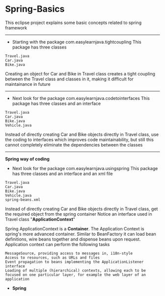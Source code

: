 # Spring-Basics
This eclipse project explains some basic concepts related to spring framework 
***

* Starting with the package com.easylearnjava.tightcoupling
This package has three classes 
```
Travel.java
Car.java
Bike.java
```
Creating an object for Car and Bike in Travel class creates a tight coupling between the Travel class and classes in it, making it difficult for maintainance in future
***

* Next look for the package com.easylearnjava.codetointerfaces
This package has three classes and an interface
```
Travel.java
Car.java
Bike.java
Vehicle.java
```
Instead of directly creating Car and Bike objects directly in Travel class, use the coding to interfaces which improves code maintainability, but still this cannot completely eliminate the dependencies between the classes
***
<b>Spring way of coding</b>
* Next look for the package com.easylearnjava.usingspring
This package has three classes and an interface and an xml file
```
Travel.java
Car.java
Bike.java
Vehicle.java
spring-beans.xml
```
Instead of directly creating Car and Bike objects directly in Travel class, get the required object from the spring container
Notice an interface used in Travel class "<b>ApplicationContext</b>"

Spring ApplicationContext is a <b>Container</b>. The Application Context is spring's more advanced container. Similar to BeanFactory it can load bean definitions, wire beans together and dispense beans upon request.
Application context can perform the following tasks
```
MessageSource, providing access to messages in, i18n-style
Access to resources, such as URLs and files
Event propagation to beans implementing the ApplicationListener interface
Loading of multiple (hierarchical) contexts, allowing each to be focused on one particular layer, for example the web layer of an application
```

* <b>Spring </b> 
